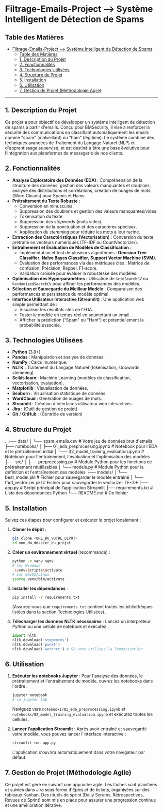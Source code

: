 # Filtrage-Emails-Project -->  Système Intelligent de Détection de Spams

## Table des Matières

- [Filtrage-Emails-Project --\>  Système Intelligent de Détection de Spams](#filtrage-emails-project-----système-intelligent-de-détection-de-spams)
  - [Table des Matières](#table-des-matières)
  - [1. Description du Projet](#1-description-du-projet)
  - [2. Fonctionnalités](#2-fonctionnalités)
  - [3. Technologies Utilisées](#3-technologies-utilisées)
  - [4. Structure du Projet](#4-structure-du-projet)
  - [5. Installation](#5-installation)
  - [6. Utilisation](#6-utilisation)
  - [7. Gestion de Projet (Méthodologie Agile)](#7-gestion-de-projet-méthodologie-agile)

---

## 1. Description du Projet

Ce projet a pour objectif de développer un système intelligent de détection de spams à partir d'emails. Conçu pour BMSecurity, il vise à renforcer la sécurité des communications en classifiant automatiquement les emails comme "spam" (malveillant) ou "ham" (légitime). Le système combine des techniques avancées de Traitement du Langage Naturel (NLP) et d'apprentissage supervisé, et est destiné à être une base évolutive pour l'intégration aux plateformes de messagerie de nos clients.

## 2. Fonctionnalités

* **Analyse Exploratoire des Données (EDA)** : Compréhension de la structure des données, gestion des valeurs manquantes et doublons, analyse des distributions et corrélations, création de nuages de mots (Word Clouds) pour Spams et Hams.
* **Prétraitement du Texte Robuste** :
    * Conversion en minuscules.
    * Suppression des doublons et gestion des valeurs manquantes/vides.
    * Tokenisation du texte.
    * Suppression des *stopwords* (mots vides).
    * Suppression de la ponctuation et des caractères spéciaux.
    * Application du *stemming* pour réduire les mots à leur racine.
* **Extraction des Caractéristiques (Vectorisation)** : Conversion du texte prétraité en vecteurs numériques (TF-IDF ou CountVectorizer).
* **Entraînement et Évaluation de Modèles de Classification** :
    * Implémentation et test de plusieurs algorithmes : **Decision Tree Classifier**, **Naïve Bayes Classifier**, **Support Vector Machine (SVM)**.
    * Évaluation des performances via des métriques clés : Matrice de confusion, Précision, Rappel, F1-score.
    * Validation croisée pour évaluer la robustesse des modèles.
* **Optimisation des Hyperparamètres** : Utilisation de `GridSearchCV` ou `RandomizedSearchCV` pour affiner les performances des modèles.
* **Sélection et Sauvegarde du Meilleur Modèle** : Comparaison des performances et persistance du modèle optimal.
* **Interface Utilisateur Interactive (Streamlit)** : Une application web simple permettant de :
    * Visualiser les résultats clés de l'EDA.
    * Tester le modèle en temps réel en soumettant un email.
    * Afficher la prédiction ("Spam" ou "Ham") et potentiellement la probabilité associée.

## 3. Technologies Utilisées

* **Python** (3.8+)
* **Pandas** : Manipulation et analyse de données.
* **NumPy** : Calcul numérique.
* **NLTK** : Traitement du Langage Naturel (tokenisation, stopwords, stemming).
* **Scikit-learn** : Machine Learning (modèles de classification, vectorisation, évaluation).
* **Matplotlib** : Visualisation de données.
* **Seaborn** : Visualisation statistique de données.
* **WordCloud** : Génération de nuages de mots.
* **Streamlit** : Création d'interfaces utilisateur web interactives.
* **Jira** : (Outil de gestion de projet)
* **Git** / **GitHub** : (Contrôle de version)

## 4. Structure du Projet

.
├── data/
│   └── spam_emails.csv        # Votre jeu de données brut d'emails
├── notebooks/
│   ├── 01_eda_preprocessing.ipynb # Notebook pour l'EDA et le prétraitement initial
│   └── 02_model_training_evaluation.ipynb # Notebook pour l'entraînement, l'évaluation et l'optimisation des modèles
├── src/
│   ├── preprocessing.py       # Module Python pour les fonctions de prétraitement réutilisables
│   └── models.py              # Module Python pour la définition et l'entraînement des modèles
├── models/
│   └── best_model.pkl         # Fichier pour sauvegarder le modèle entraîné
│   └── tfidf_vectorizer.pkl   # Fichier pour sauvegarder le vectorizer TF-IDF
├── app.py                     # Script principal de l'application Streamlit
├── requirements.txt           # Liste des dépendances Python
└── README.md                  # Ce fichier

## 5. Installation

Suivez ces étapes pour configurer et exécuter le projet localement :

1.  **Cloner le dépôt** :
    ```bash
    git clone <URL_DU_VOTRE_DEPOT>
    cd nom_du_dossier_du_projet
    ```

2.  **Créer un environnement virtuel** (recommandé) :
    ```bash
    python -m venv venv
    # Sur Windows
    .\venv\Scripts\activate
    # Sur macOS/Linux
    source venv/bin/activate
    ```

3.  **Installer les dépendances** :
    ```bash
    pip install -r requirements.txt
    ```
    (Assurez-vous que `requirements.txt` contient toutes les bibliothèques listées dans la section Technologies Utilisées).

4.  **Télécharger les données NLTK nécessaires** :
    Lancez un interpréteur Python ou une cellule de notebook et exécutez :
    ```python
    import nltk
    nltk.download('stopwords')
    nltk.download('punkt')
    nltk.download('wordnet') # Si vous utilisez la lemmatisation
    ```

## 6. Utilisation

1.  **Exécuter les notebooks Jupyter** :
    Pour l'analyse des données, le prétraitement et l'entraînement du modèle, ouvrez les notebooks dans l'ordre :
    ```bash
    jupyter notebook
    # ou jupyter lab
    ```
    Naviguez vers `notebooks/01_eda_preprocessing.ipynb` et `notebooks/02_model_training_evaluation.ipynb` et exécutez toutes les cellules.

2.  **Lancer l'application Streamlit** :
    Après avoir entraîné et sauvegardé votre modèle, vous pouvez lancer l'interface interactive :
    ```bash
    streamlit run app.py
    ```
    L'application s'ouvrira automatiquement dans votre navigateur par défaut.

## 7. Gestion de Projet (Méthodologie Agile)

Ce projet est géré en suivant une approche agile. Les tâches sont planifiées et suivies dans Jira sous forme d'Epics et de tickets, organisées sur des tableaux Kanban. Des rituels de sprint (Daily Scrums, Rétrospectives, Revues de Sprint) sont mis en place pour assurer une progression continue et une amélioration itérative.
